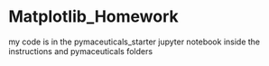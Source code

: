 # Matplotlib_Homework
my code is in the pymaceuticals_starter jupyter notebook inside the instructions and pymaceuticals folders
